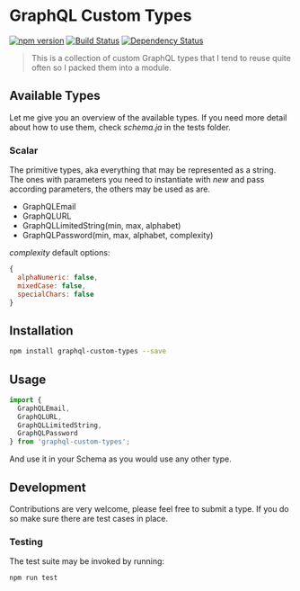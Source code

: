 # GraphQL Custom Types
[![npm version](https://badge.fury.io/js/graphql-custom-types.svg)](https://badge.fury.io/js/graphql-custom-types) [![Build Status](https://secure.travis-ci.org/stylesuxx/graphql-custom-types.png?branch=master)](https://travis-ci.org/stylesuxx/graphql-custom-types) [![Dependency Status](https://david-dm.org/stylesuxx/graphql-custom-types.svg)](https://david-dm.org/stylesuxx/graphql-custom-types)

> This is a collection of custom GraphQL types that I tend to reuse quite often so I packed them into a module.

## Available Types
Let me give you an overview of the available types. If you need more detail about how to use them, check *schema.ja* in the tests folder.

### Scalar
The primitive types, aka everything that may be represented as a string. The ones with parameters you need to instantiate with *new* and pass according parameters, the others may be used as are.

* GraphQLEmail
* GraphQLURL
* GraphQLLimitedString(min, max, alphabet)
* GraphQLPassword(min, max, alphabet, complexity)

*complexity* default options:
```JavaScript
{
  alphaNumeric: false,
  mixedCase: false,
  specialChars: false
}
```

## Installation
```Bash
npm install graphql-custom-types --save
```

## Usage
```JavaScript
import {
  GraphQLEmail,
  GraphQLURL,
  GraphQLLimitedString,
  GraphQLPassword
} from 'graphql-custom-types';
```

And use it in your Schema as you would use any other type.

## Development
Contributions are very welcome, please feel free to submit a type. If you do so make sure there are test cases in place.

### Testing
The test suite may be invoked by running:
```Bash
npm run test
```
